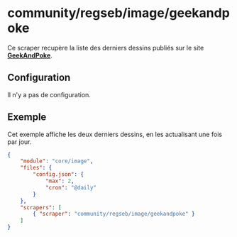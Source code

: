 # community/regseb/image/geekandpoke

Ce scraper recupère la liste des derniers dessins publiés sur le site
**[GeekAndPoke](http://geek-and-poke.com/)**.

## Configuration

Il n'y a pas de configuration.

## Exemple

Cet exemple affiche les deux derniers dessins, en les actualisant une fois par
jour.

```JSON
{
    "module": "core/image",
    "files": {
        "config.json": {
            "max": 2,
            "cron": "@daily"
        }
    },
    "scrapers": [
        { "scraper": "community/regseb/image/geekandpoke" }
    ]
}
```
